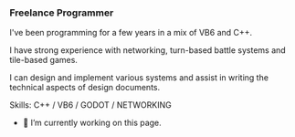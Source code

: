 ### Freelance Programmer
I've been programming for a few years in a mix of VB6 and C++.

I have strong experience with networking, turn-based battle systems and tile-based games.

I can design and implement various systems and assist in writing the technical aspects of design documents.

Skills: C++ / VB6 / GODOT / NETWORKING

- 🔭 I’m currently working on this page. 




